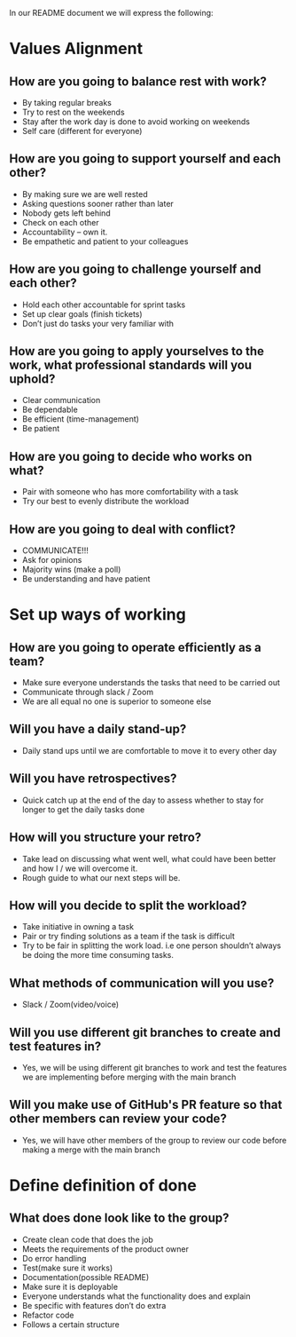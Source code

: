 In our README document we will express the following:
# Values Alignment
## How are you going to balance rest with work?
-	By taking regular breaks
-	Try to rest on the weekends
-	Stay after the work day is done to avoid working on weekends
-	Self care (different for everyone)

## How are you going to support yourself and each other?
-	By making sure we are well rested
-	Asking questions sooner rather than later
-	Nobody gets left behind
-	Check on each other
-	Accountability – own it.
-	Be empathetic and patient to your colleagues

## How are you going to challenge yourself and each other?
-	Hold each other accountable for sprint tasks
-	Set up clear goals (finish tickets)
-	Don’t just do tasks your very familiar with

## How are you going to apply yourselves to the work, what professional standards will you uphold?
-	Clear communication
-	Be dependable
-	Be efficient (time-management)
-	Be patient

## How are you going to decide who works on what?
-	Pair with someone who has more comfortability with a task
-	Try our best to evenly distribute the workload

## How are you going to deal with conflict?
-	COMMUNICATE!!!
-	Ask for opinions
-	Majority wins (make a poll)
-	Be understanding and have patient

# Set up ways of working
## How are you going to operate efficiently as a team?
-	Make sure everyone understands the tasks that need to be carried out
-	Communicate through slack /  Zoom
-	We are all equal no one is superior to someone else

## Will you have a daily stand-up?
-	Daily stand ups until we are comfortable to move it to every other day

## Will you have retrospectives?
-	Quick catch up at the end of the day to assess whether to stay for longer to get the daily tasks done

## How will you structure your retro?
-	Take lead on discussing what went well, what could have been better and how I / we will overcome it.
-	Rough guide to what our next steps will be.

## How will you decide to split the workload?
-	Take initiative in owning a task
-	Pair or try finding solutions as a team if the task is difficult
-	Try to be fair in splitting the work load. i.e one person shouldn’t always be doing the more time consuming tasks.
## What methods of communication will you use?
-   Slack / Zoom(video/voice)
## Will you use different git branches to create and test features in?
-	Yes, we will be using different git branches to work and test the features we are implementing before merging with the main branch
## Will you make use of GitHub's PR feature so that other members can review your code?
-	Yes, we will have other members of the group to review our code before making a merge with the main branch

# Define definition of done
## What does done look like to the group?
-	Create clean code that does the job
-	Meets the requirements of the product owner
-	Do error handling
-	Test(make sure it works)
-	Documentation(possible README)
-	Make sure it is deployable
-	Everyone understands what the functionality does and explain
-	Be specific with features don’t do extra
-	Refactor code
-	Follows a certain structure